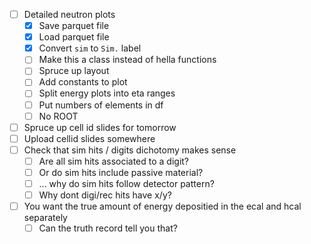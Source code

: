 - [ ] Detailed neutron plots
  - [x] Save parquet file
  - [x] Load parquet file
  - [x] Convert `sim` to `Sim.` label
  - [ ] Make this a class instead of hella functions
  - [ ] Spruce up layout
  - [ ] Add constants to plot
  - [ ] Split energy plots into eta ranges
  - [ ] Put numbers of elements in df
  - [ ] No ROOT
- [ ] Spruce up cell id slides for tomorrow
- [ ] Upload cellid slides somewhere
- [ ] Check that sim hits / digits dichotomy makes sense
  - [ ] Are all sim hits associated to a digit?
  - [ ] Or do sim hits include passive material?
  - [ ] ... why do sim hits follow detector pattern?
  - [ ] Why dont digi/rec hits have x/y?
- [ ] You want the true amount of energy depositied in the ecal and hcal separately
  - [ ] Can the truth record tell you that?
